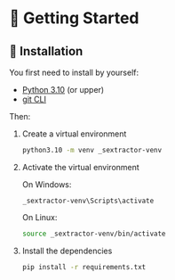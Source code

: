 # 👋 Getting Started

## 🔌 Installation

You first need to install by yourself:
- [Python 3.10](https://www.python.org/downloads/release/python-3100/) (or upper)
- [git CLI](https://git-scm.com/book/en/v2/Getting-Started-The-Command-Line)

Then:

1. Create a virtual environment
    ```bash
    python3.10 -m venv _sextractor-venv
    ```
2. Activate the virtual environment

    On Windows:
    ```
    _sextractor-venv\Scripts\activate
    ```
    On Linux:
    ```bash
    source _sextractor-venv/bin/activate
    ```
3. Install the dependencies
    ```bash
    pip install -r requirements.txt
    ```